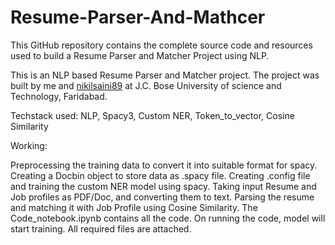 # Resume-Parser-And-Mathcer
 This GitHub repository contains the complete source code and resources used to build a Resume Parser and Matcher Project using NLP.

This is an NLP based Resume Parser and Matcher project. The project was built by me and [nikilsaini89](https://github.com/nikilsaini89)
 at J.C. Bose University of science and Technology, Faridabad.

Techstack used: NLP, Spacy3, Custom NER, Token_to_vector, Cosine Similarity

Working:

Preprocessing the training data to convert it into suitable format for spacy.
Creating a Docbin object to store data as .spacy file.
Creating .config file and training the custom NER model using spacy.
Taking input Resume and Job profiles as PDF/Doc, and converting them to text.
Parsing the resume and matching it with Job Profile using Cosine Similarity.
The Code_notebook.ipynb contains all the code. On running the code, model will start training. All required files are attached.
